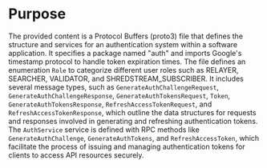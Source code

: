 # Purpose
The provided content is a Protocol Buffers (proto3) file that defines the structure and services for an authentication system within a software application. It specifies a package named "auth" and imports Google's timestamp protocol to handle token expiration times. The file defines an enumeration `Role` to categorize different user roles such as RELAYER, SEARCHER, VALIDATOR, and SHREDSTREAM_SUBSCRIBER. It includes several message types, such as `GenerateAuthChallengeRequest`, `GenerateAuthChallengeResponse`, `GenerateAuthTokensRequest`, `Token`, `GenerateAuthTokensResponse`, `RefreshAccessTokenRequest`, and `RefreshAccessTokenResponse`, which outline the data structures for requests and responses involved in generating and refreshing authentication tokens. The `AuthService` service is defined with RPC methods like `GenerateAuthChallenge`, `GenerateAuthTokens`, and `RefreshAccessToken`, which facilitate the process of issuing and managing authentication tokens for clients to access API resources securely.
